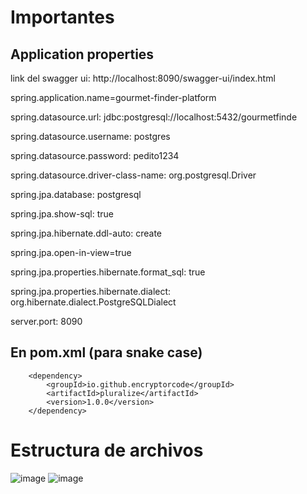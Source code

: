 # Importantes
## Application properties

link del swagger ui: 
http://localhost:8090/swagger-ui/index.html

spring.application.name=gourmet-finder-platform

spring.datasource.url: jdbc:postgresql://localhost:5432/gourmetfinde

spring.datasource.username: postgres

spring.datasource.password: pedito1234

spring.datasource.driver-class-name: org.postgresql.Driver

spring.jpa.database: postgresql

spring.jpa.show-sql: true

spring.jpa.hibernate.ddl-auto: create

spring.jpa.open-in-view=true

spring.jpa.properties.hibernate.format_sql: true

spring.jpa.properties.hibernate.dialect: org.hibernate.dialect.PostgreSQLDialect

server.port: 8090

## En pom.xml (para snake case)
<!--para snake case-->
		<dependency>
			<groupId>io.github.encryptorcode</groupId>
			<artifactId>pluralize</artifactId>
			<version>1.0.0</version>
		</dependency>

# Estructura de archivos
![image](https://github.com/aksoonie/gourmet-finder-backend/assets/134560396/04ba3b29-42c5-4a42-b6d6-bbb7691b2924)
![image](https://github.com/aksoonie/gourmet-finder-backend/assets/134560396/c81f8894-2fed-464f-a0d7-98c44e4d4385)

  
